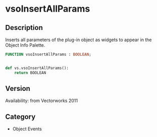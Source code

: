 # vsoInsertAllParams

## Description
Inserts all parameters of the plug-in object as widgets to appear in the Object Info Palette.

```pascal
FUNCTION vsoInsertAllParams : BOOLEAN;
```

```python

def vs.vsoInsertAllParams():
    return BOOLEAN
```

## Version
Availability: from Vectorworks 2011
## Category
* Object Events

